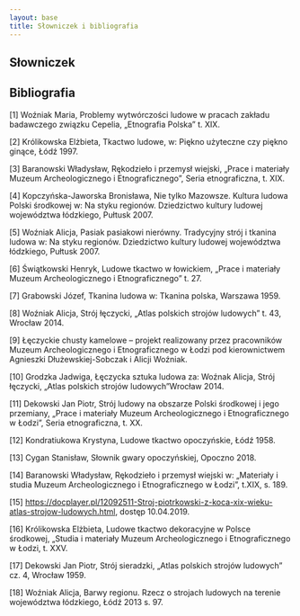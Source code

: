 ```yaml
---
layout: base
title: Słowniczek i bibliografia
---
```


## Słowniczek

## Bibliografia

[1] Woźniak Maria, Problemy wytwórczości ludowe w pracach zakładu badawczego związku Cepelia, „Etnografia Polska” t. XIX.

[2] Królikowska Elżbieta, Tkactwo ludowe, w: Piękno użyteczne czy piękno ginące, Łódź 1997.

[3] Baranowski Władysław, Rękodzieło i przemysł wiejski, „Prace i materiały Muzeum Archeologicznego i Etnograficznego”, Seria etnograficzna, t. XIX.

[4] Kopczyńska-Jaworska Bronisława, Nie tylko Mazowsze. Kultura ludowa Polski środkowej w: Na styku regionów. Dziedzictwo kultury ludowej województwa łódzkiego, Pułtusk 2007.

[5] Woźniak Alicja, Pasiak pasiakowi nierówny. Tradycyjny strój i tkanina ludowa w: Na styku regionów. Dziedzictwo kultury ludowej województwa łódzkiego, Pułtusk 2007.

[6] Świątkowski Henryk, Ludowe tkactwo w łowickiem, „Prace i materiały Muzeum  Archeologicznego i Etnograficznego” t. 27.

[7] Grabowski Józef, Tkanina ludowa w:  Tkanina polska, Warszawa 1959.

[8] Woźniak Alicja, Strój łęczycki, „Atlas polskich strojów ludowych” t. 43, Wrocław 2014.

[9] Łęczyckie chusty kamelowe – projekt realizowany przez pracowników Muzeum Archeologicznego i Etnograficznego w Łodzi pod kierownictwem Agnieszki Dłużewskiej-Sobczak i Alicji Woźniak.

[10] Grodzka Jadwiga, Łęczycka sztuka ludowa za: Woźnak Alicja, Strój łęczycki, „Atlas polskich strojów ludowych”Wrocław 2014.

[11] Dekowski Jan Piotr, Strój ludowy na obszarze Polski środkowej i jego przemiany, „Prace i materiały Muzeum Archeologicznego i Etnograficznego w Łodzi”, Seria etnograficzna, t. XX.

[12] Kondratiukowa Krystyna, Ludowe tkactwo opoczyńskie, Łódź 1958.

[13] Cygan Stanisław, Słownik gwary opoczyńskiej, Opoczno 2018.

[14] Baranowski Władysław, Rękodzieło i przemysł wiejski w: „Materiały i studia Muzeum Archeologicznego i Etnograficznego w Łodzi”, t.XIX, s. 189.

[15] https://docplayer.pl/12092511-Stroj-piotrkowski-z-koca-xix-wieku-atlas-strojow-ludowych.html, dostęp 10.04.2019.

[16] Królikowska Elżbieta, Ludowe tkactwo dekoracyjne w Polsce środkowej, „Studia i materiały Muzeum Archeologicznego i Etnograficznego w Łodzi, t. XXV.

[17] Dekowski Jan Piotr, Strój sieradzki, „Atlas polskich strojów ludowych” cz. 4, Wrocław 1959.

[18] Woźniak Alicja, Barwy regionu. Rzecz o strojach ludowych na terenie województwa łódzkiego, Łódź 2013 s. 97.